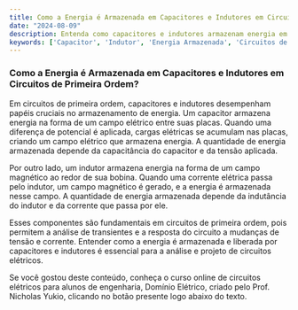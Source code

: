 ```yaml
---
title: Como a Energia é Armazenada em Capacitores e Indutores em Circuitos de Primeira Ordem?
date: "2024-08-09"
description: Entenda como capacitores e indutores armazenam energia em circuitos de primeira ordem.
keywords: ['Capacitor', 'Indutor', 'Energia Armazenada', 'Circuitos de Primeira Ordem']
---
```


### Como a Energia é Armazenada em Capacitores e Indutores em Circuitos de Primeira Ordem?

Em circuitos de primeira ordem, capacitores e indutores desempenham papéis cruciais no armazenamento de energia. Um capacitor armazena energia na forma de um campo elétrico entre suas placas. Quando uma diferença de potencial é aplicada, cargas elétricas se acumulam nas placas, criando um campo elétrico que armazena energia. A quantidade de energia armazenada depende da capacitância do capacitor e da tensão aplicada.

Por outro lado, um indutor armazena energia na forma de um campo magnético ao redor de sua bobina. Quando uma corrente elétrica passa pelo indutor, um campo magnético é gerado, e a energia é armazenada nesse campo. A quantidade de energia armazenada depende da indutância do indutor e da corrente que passa por ele.

Esses componentes são fundamentais em circuitos de primeira ordem, pois permitem a análise de transientes e a resposta do circuito a mudanças de tensão e corrente. Entender como a energia é armazenada e liberada por capacitores e indutores é essencial para a análise e projeto de circuitos elétricos.

Se você gostou deste conteúdo, conheça o curso online de circuitos elétricos para alunos de engenharia, Domínio Elétrico, criado pelo Prof. Nicholas Yukio, clicando no botão presente logo abaixo do texto.